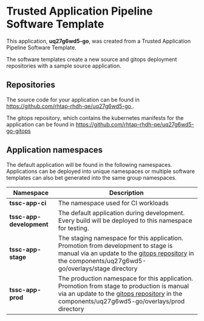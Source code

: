 # Trusted Application Pipeline Software Template

This application, **uq27g6wd5-go**, was created from a Trusted Application Pipeline Software Template.

The software templates create a new source and gitops deployment repositories with a sample source application. 

## Repositories

The source code for your application can be found in [https://github.com/rhtap-rhdh-qe/uq27g6wd5-go ](https://github.com/rhtap-rhdh-qe/uq27g6wd5-go ).
 
The gitops repository, which contains the kubernetes manifests for the application can be found in 
[https://github.com/rhtap-rhdh-qe/uq27g6wd5-go-gitops ](https://github.com/rhtap-rhdh-qe/uq27g6wd5-go-gitops ) 

## Application namespaces 

The default application will be found in the following namespaces. Applications can be deployed into unique namespaces or multiple software templates can also bet generated into the same group namespaces.  

|  Namespace   |  Description   |  
| -------- | -------- |
| **tssc-app-ci** | The namespace used for CI workloads |
| **tssc-app-development** | The default application during development. Every build will be deployed to this namespace for testing. |
| **tssc-app-stage** | The staging namespace for this application. Promotion from development to stage is manual via an update to the [gitops repository](https://github.com/rhtap-rhdh-qe/uq27g6wd5-go-gitops ) in the components/uq27g6wd5-go/overlays/stage directory |
| **tssc-app-prod** | The production namespace for this application. Promotion from stage to production is manual via an update to the [gitops repository](https://github.com/rhtap-rhdh-qe/uq27g6wd5-go-gitops ) in the components/uq27g6wd5-go/overlays/prod directory |
